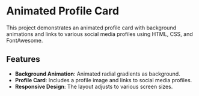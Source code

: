 # Animated Profile Card

This project demonstrates an animated profile card with background animations and links to various social media profiles using HTML, CSS, and FontAwesome.

## Features

- **Background Animation**: Animated radial gradients as background.
- **Profile Card**: Includes a profile image and links to social media profiles.
- **Responsive Design**: The layout adjusts to various screen sizes.

